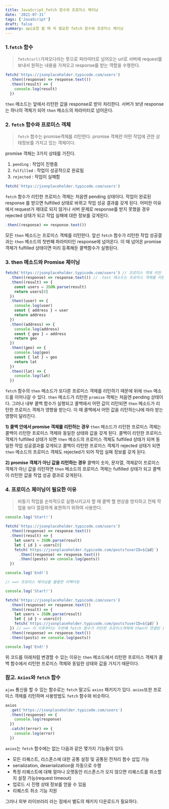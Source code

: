 ```yaml
---
title: JavaScript_fetch 함수와 프로미스 체이닝
date: '2021-07-31'
tags: ['JavaScript']
draft: false
summary: api요청 할 때 꼭 필요한 fetch 함수와 프로미스 체이닝
---
```


### 1.`fetch` 함수

> `fetch(url)`가져오다라는 뜻으로 파라미터로 넘어오는 url로 서버에 request를 보내서 원하는 내용을 가져오고 response를 받는 역할을 수행한다.

```js
fetch('https://jsonplaceholder.typicode.com/users')
  .then((response) => response.text())
  .then((result) => {
    console.log(result)
  })
```

`then` 메소드는 앞에서 리턴한 값을 response로 받아 처리한다. 서버가 보낸 response는 하나의 객체가 되어 `then` 메소드의 파라미터로 넘어온다.

### 2. `fetch` 함수와 프로미스 객체

> `fetch` 함수는 promise객체를 리턴한다. promise 객체란 어떤 작업에 관한 상태정보를 가지고 있는 객체이다.

promise 객체는 3가지 상태를 가진다.

1. `pending` : 작업이 진행중
2. `fulfilled` : 작업이 성공적으로 완료됨
3. `rejected` : 작업이 실패함

```js
fetch('https://jsonplaceholder.typicode.com/users')
```

`fetch` 함수가 리턴한 프로미스 객체는 처음엔 pending 상태이다. 작업이 완료된 response 를 받으면 fulfilled 상태로 바뀌고 작업 성공 결과를 갖게 된다. 어떠한 이유에서 request가 제대로 되지 않거나 서버 문제로 response를 받지 못했을 경우 rejected 상태가 되고 작업 실패에 대한 정보를 갖게된다.

```js
.then((response) => response.text())
```

모든 `then` 메소드는 프로미스 객체를 리턴한다. 앞선 `fetch` 함수가 리턴한 작업 성공결과는 `then` 메소드의 첫번째 파라미터인 response에 넘어온다. 이 때 넘어온 promise객체가 fulfilled 상태이면 미리 등록해둔 콜백함수가 실행된다.

### 3. then 메소드와 Promise 체이닝

```js
fetch('https://jsonplaceholder.typicode.com/users') // 프로미스 객체 리턴
  .then((response) => response.text()) // .text 메소드는 프로미스 객체를 리턴하는 메소드이다.
  .then((result) => {
    const users = JSON.parse(result)
    return users[0]
  })
  .then((user) => {
    console.log(user)
    const { address } = user
    return address
  })
  .then((address) => {
    console.log(address)
    const { geo } = address
    return geo
  })
  .then((geo) => {
    console.log(geo)
    const { lat } = geo
    return lat
  })
  .then((lat) => {
    console.log(lat)
  })
```

`fetch` 함수의 `then` 메소드가 또다른 프로미스 객체를 리턴하기 때문에 뒤에 `then` 메소드를 이어나갈 수 있다. `then` 메소드가 리턴한 `promise` 객체는 처음엔 pending 상태이다. 그러나 내부 콜백 함수가 실행되고 콜백에서 어떤 값이 리턴되면 `then` 메소드가 리턴한 프로미스 객체가 영향을 받는다. 이 때 콜백에서 어떤 값을 리턴하는냐에 따라 받는 영향이 달라진다.

**1) 콜백 안에서 promise 객체를 리턴하는 경우**
`then` 메소드가 리턴한 프로미스 객체는 콜백이 리턴한 프로미스 객체와 동일한 상태와 값을 갖게 된다. 콜백이 리턴한 프로미스 객체가 fulfilled 상태가 되면 `then` 메소드의 프로미스 객체도 fulfilled 상태가 되며 동일한 작업 성공결과를 갖게되고 콜백이 리턴한 프로미스 객체가 rejected 상태가 되면 `then` 메소드의 프로미스 객체도 rejected가 되어 작업 실패 정보를 갖게 된다.

**2) promise 객체가 아닌 값을 리턴하는 경우**
콜백이 숫자, 문자열, 객체같이 프로미스 객체가 아닌 값을 리턴하면 `then` 메소드의 프로미스 객체는 fulfilled 상태가 되고 콜백이 리턴한 값을 작업 성공 결과로 갖게된다.

### 4. 프로미스 체이닝이 필요한 이유

> 비동기 작업을 순차적으로 실행시키고자 할 때 콜백 헬 현상을 방지하고 전체 작업을 보다 깔끔하게 표현하기 위하여 사용한다.

```js
console.log('Start!')

fetch('https://jsonplaceholder.typicode.com/users')
  .then((response) => response.text())
  .then((result) => {
    let users = JSON.parse(result)
    let { id } = users[0]
    fetch(`https://jsonplaceholder.typicode.com/posts?userID=${id}`)
      .then((response) => response.text())
      .then((posts) => console.log(posts))
  })

console.log('End!')

// ==> 프로미스 체이닝을 활용한 리팩터링

console.log('Start!')

fetch('https://jsonplaceholder.typicode.com/users')
  .then((response) => response.text())
  .then((result) => {
    let users = JSON.parse(result)
    let { id } = users[0]
    fetch(`https://jsonplaceholder.typicode.com/posts?userID=${id}`)
  }) // ==> 이 이후부터는 두번째 fetch 함수가 리턴한 프로미스객체에 then이 연결된 방식과 같다.
  .then((response) => response.text())
  .then((posts) => console.log(posts))

console.log('End!')
```

위 코드를 아래처럼 변경할 수 있는 이유는 `then` 메소드에서 리턴한 프로미스 객체가 콜백 함수에서 리턴한 프로미스 객체와 동일한 상태와 값을 가지기 때문이다.

### 참고. `Axios`와 `fetch` 함수

`ajax` 통신을 할 수 있는 함수로는 `fetch` 말고도 `axios` 패키지가 있다. `axios`또한 프로미스 객체를 리턴하며 사용방법도 `fetch` 함수와 비슷하다.

```js
axios
  .get('https://jsonplaceholder.typicode.com/users')
  .then((response) => {
    console.log(response)
  })
  .catch((error) => {
    console.log(error)
  })
```

`axios`는 `fetch` 함수에는 없는 다음과 같은 몇가지 기능들이 있다.

- 모든 리퀘스트, 리스폰스에 대한 공통 설정 및 공통된 전처리 함수 삽입 가능
- serialization, deserialization을 자동으로 수행
- 특정 리퀘스트에 대해 얼마나 오랫동안 리스폰스가 오지 않으면 리퀘스트를 취소할지 설정 가능(request timeout)
- 업로드 시 진행 상태 정보를 얻을 수 있음
- 리퀘스트 취소 기능 지원

그러나 외부 라이브러리 라는 점에서 별도의 패키지 다운로드가 필요하다.
